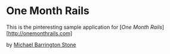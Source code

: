 # One Month Rails

This is the pinteresting sample application for
[*One Month Rails*][http://onemonthrails.com]

by [Michael Barrington Stone](http://www.michaelbstone.net)